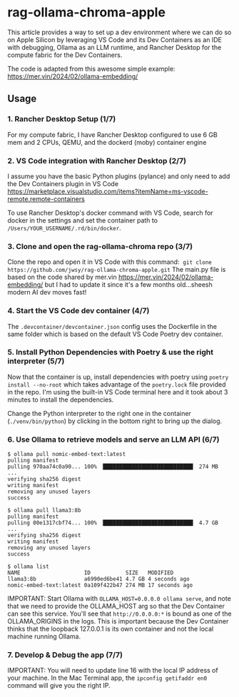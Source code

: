 # rag-ollama-chroma-apple

This article provides a way to set up a dev environment where we can do so on Apple Silicon by leveraging VS Code and its Dev Containers as an IDE with debugging, Ollama as an LLM runtime, and Rancher Desktop for the compute fabric for the Dev Containers.

The code is adapted from this awesome simple example: <https://mer.vin/2024/02/ollama-embedding/>

## Usage

### 1. Rancher Desktop Setup (1/7)

For my compute fabric, I have Rancher Desktop configured to use 6 GB mem and 2 CPUs, QEMU, and the dockerd (moby) container engine

### 2. VS Code integration with Rancher Desktop (2/7)

I assume you have the basic Python plugins (pylance) and only need to add the Dev Containers plugin in VS Code <https://marketplace.visualstudio.com/items?itemName=ms-vscode-remote.remote-containers>

To use Rancher Desktop's docker command with VS Code, search for docker in the settings and set the container path to `/Users/YOUR_USERNAME/.rd/bin/docker`.

### 3. Clone and open the rag-ollama-chroma repo (3/7)

Clone the repo and open it in VS Code with this command: 
`git clone https://github.com/jwsy/rag-ollama-chroma-apple.git`
The main.py file is based on the code shared by mer.vin <https://mer.vin/2024/02/ollama-embedding/> but I had to update it since it's a few months old…sheesh modern AI dev moves fast!

### 4. Start the VS Code dev container (4/7)

The `.devcontainer/devcontainer.json` config uses the Dockerfile in the same folder which is based on the default VS Code Poetry dev container.

### 5. Install Python Dependencies with Poetry & use the right interpreter (5/7)

Now that the container is up, install dependencies with poetry using `poetry install --no-root` which takes advantage of the `poetry.lock` file provided in the repo. I'm using the built-in VS Code terminal here and it took about 3  minutes to install the dependencies.

Change the Python interpreter to the right one in the container (`./venv/bin/python`) by clicking in the bottom right to bring up the dialog.

### 6. Use Ollama to retrieve models and serve an LLM API (6/7)

```
$ ollama pull nomic-embed-text:latest
pulling manifest
pulling 970aa74c0a90... 100% ▕████████████████████████████▏ 274 MB
...
verifying sha256 digest
writing manifest
removing any unused layers
success

$ ollama pull llama3:8b
pulling manifest
pulling 00e1317cbf74... 100% ▕████████████████████████████▏ 4.7 GB
...
verifying sha256 digest
writing manifest
removing any unused layers
success

$ ollama list
NAME                    ID           SIZE   MODIFIED
llama3:8b               a6990ed6be41 4.7 GB 4 seconds ago
nomic-embed-text:latest 0a109f422b47 274 MB 17 seconds ago
```

IMPORTANT: Start Ollama with `OLLAMA_HOST=0.0.0.0 ollama serve`, and note that we need to provide the OLLAMA_HOST arg so that the Dev Container can see this service. You'll see that `http://0.0.0.0:*` is bound as one of the OLLAMA_ORIGINS in the logs. This is important because the Dev Container thinks that the loopback 127.0.0.1 is its own container and not the local machine running Ollama.

### 7. Develop & Debug the app (7/7)

IMPORTANT: You will need to update line 16 with the local IP address of your machine. In the Mac Terminal app, the `ipconfig getifaddr en0` command will give you the right IP.
